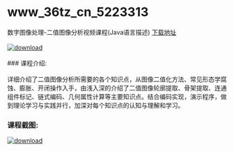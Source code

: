 # www_36tz_cn_5223313
数字图像处理-二值图像分析视频课程(Java语言描述)
[下载地址](http://www.36tz.cn/article/5223313 "下载地址")
<br/></br>[![download](http://36tz.cn/muke_img/2022_03_1-73-300x144.png "下载地址")](http://www.36tz.cn/article/5223313 "下载地址")
<br/></br>### 课程介绍:<br/></br>详细介绍了二值图像分析所需要的各个知识点，从图像二值化方法、常见形态学腐蚀、膨胀、开闭操作入手，由浅入深的介绍了二值图像轮廓提取、骨架提取、连通组件标记、链式编码、几何属性计算等主要知识点。结合编码实现，演示程序，做到理论学习与实践并行，加深对每个知识点的认知与理解和学习。

### 课程截图:
[![download](http://36tz.cn/muke_img/2022_03_2-45.png "下载地址")](http://www.36tz.cn/article/5223313 "下载地址")
